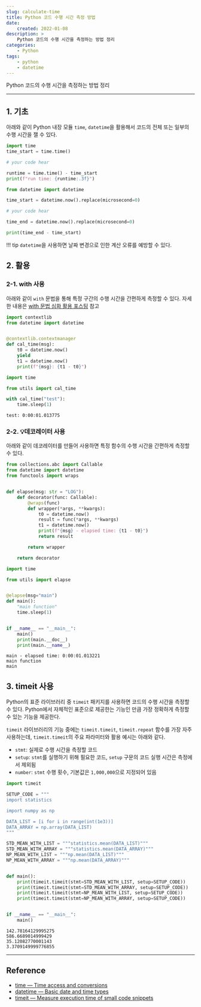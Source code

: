 ```yaml
---
slug: calculate-time
title: Python 코드 수행 시간 측정 방법
date:
    created: 2022-01-08
description: >
    Python 코드의 수행 시간을 측정하는 방법 정리
categories:
    - Python
tags:
    - python
    - datetime
---
```


Python 코드의 수행 시간을 측정하는 방법 정리  

<!-- more -->

---

## 1. 기초

아래와 같이 Python 내장 모듈 `time`, `datetime`을 활용해서 코드의 전체 또는 일부의 수행 시간을 잴 수 있다.  

```python
import time
time_start = time.time()

# your code hear

runtime = time.time() - time_start
print(f"run time: {runtime:.3f}")
```

```python
from datetime import datetime

time_start = datetime.now().replace(microsecond=0)

# your code hear

time_end = datetime.now().replace(microsecond=0)

print(time_end - time_start)
```

!!! tip
    `datetime`을 사용하면 날짜 변경으로 인한 계산 오류를 예방할 수 있다.  

## 2. 활용

### 2-1. with 사용

아래와 같이 `with` 문법을 통해 특정 구간의 수행 시간을 간편하게 측정할 수 있다. 자세한 내용은 [with 문법 심화 활용 포스팅](./2023-11-25-understanding_with.md) 참고  

```python title="utils.py"
import contextlib
from datetime import datetime


@contextlib.contextmanager
def cal_time(msg):
    t0 = datetime.now()
    yield
    t1 = datetime.now()
    print(f"{msg}: {t1 - t0}")

```
```python title="utils.py"
import time

from utils import cal_time

with cal_time("test"):
    time.sleep(1)
```
```
test: 0:00:01.013775
```

### 2-2. 💡데코레이터 사용

아래와 같이 데코레이터를 만들어 사용하면 특정 함수의 수행 시간을 간편하게 측정할 수 있다.  

```python title="utils.py"
from collections.abc import Callable
from datetime import datetime
from functools import wraps


def elapse(msg: str = "LOG"):
    def decorator(func: Callable):
        @wraps(func)
        def wrapper(*args, **kwargs):
            t0 = datetime.now()
            result = func(*args, **kwargs)
            t1 = datetime.now()
            print(f"{msg} - elapsed time: {t1 - t0}")
            return result

        return wrapper

    return decorator
```
```python title="main.py"
import time

from utils import elapse


@elapse(msg="main")
def main():
    "main function"
    time.sleep(1)


if __name__ == "__main__":
    main()
    print(main.__doc__)
    print(main.__name__)
```
```
main - elapsed time: 0:00:01.013221
main function
main
```

## 3. timeit 사용

Python의 표준 라이브러리 중 `timeit` 패키지를 사용하면 코드의 수행 시간을 측정할 수 있다. Python에서 자체적인 표준으로 제공한는 기능인 만큼 가장 정확하게 측정할 수 있는 기능을 제공한다.  

`timeit` 라이브러리의 기능 중에는 `timeit.timeit`, `timeit.repeat` 함수를 가장 자주 사용하는데, `timeit.timeit`의 주요 파라미터와 활용 예시는 아래와 같다.  

- `stmt`: 실제로 수행 시간을 측정할 코드
- `setup`: `stmt`를 실행하기 위해 필요한 코드, `setup` 구문의 코드 실행 시간은 측정에서 제외됨
- `number`: `stmt` 수행 횟수, 기본값은 `1,000,000`으로 지정되어 있음

```python
import timeit

SETUP_CODE = """
import statistics

import numpy as np

DATA_LIST = [i for i in range(int(1e3))]
DATA_ARRAY = np.array(DATA_LIST)
"""

STD_MEAN_WITH_LIST = """statistics.mean(DATA_LIST)"""
STD_MEAN_WITH_ARRAY = """statistics.mean(DATA_ARRAY)"""
NP_MEAN_WITH_LIST = """np.mean(DATA_LIST)"""
NP_MEAN_WITH_ARRAY = """np.mean(DATA_ARRAY)"""


def main():
    print(timeit.timeit(stmt=STD_MEAN_WITH_LIST, setup=SETUP_CODE))
    print(timeit.timeit(stmt=STD_MEAN_WITH_ARRAY, setup=SETUP_CODE))
    print(timeit.timeit(stmt=NP_MEAN_WITH_LIST, setup=SETUP_CODE))
    print(timeit.timeit(stmt=NP_MEAN_WITH_ARRAY, setup=SETUP_CODE))


if __name__ == "__main__":
    main()
```
```
142.78164129995275
586.6689014999429
35.12082770001143
3.3709149999776855
```

---
## Reference
- [time — Time access and conversions](https://docs.python.org/3/library/time.html)
- [datetime — Basic date and time types](https://docs.python.org/3/library/datetime.html)
- [timeit — Measure execution time of small code snippets](https://docs.python.org/3/library/timeit.html)
